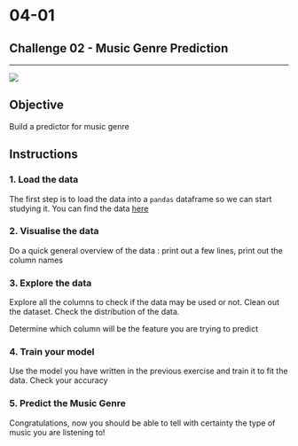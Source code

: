 # 04-01

## Challenge 02 - Music Genre Prediction

---

![](https://images.unsplash.com/photo-1484755560615-a4c64e778a6c?ixlib=rb-1.2.1&ixid=eyJhcHBfaWQiOjEyMDd9&auto=format&fit=crop&w=680&q=80)

## Objective

Build a predictor for music genre

## Instructions


### 1. Load the data

The first step is to load the data into a `pandas` dataframe so we can start studying it. You can find the data [here](https://drive.google.com/open?id=1K72z20VX0JA6q7iXMKFxqiehZVgNAA45)

### 2. Visualise the data

Do a quick general overview of the data : print out a few lines, print out the column names

### 3. Explore the data

Explore all the columns to check if the data may be used or not.
Clean out the dataset.
Check the distribution of the data.

Determine which column will be the feature you are trying to predict

### 4. Train your model

Use the model you have written in the previous exercise and train it to fit the data.
Check your accuracy

### 5. Predict the Music Genre

Congratulations, now you should be able to tell with certainty the type of music you are listening to!
